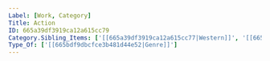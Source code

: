 ```yaml
---
Label: [Work, Category]
Title: Action
ID: 665a39df3919ca12a615cc79
Category.Sibling_Items: ['[[665a39df3919ca12a615cc77|Western]]', '[[665a39df3919ca12a615cc78|Comedy]]']
Type_Of: ['[[665bdf9dbcfce3b481d44e52|Genre]]']
---
```


